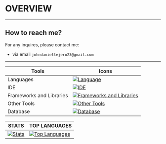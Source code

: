 # OVERVIEW
<hr>

## How to reach me?
For any inquires, please contact me: 
- via email `johndanieltejero23@gmail.com`
<hr>    

| Tools | Icons |
|----------|----------|
| Languages | [![Language](https://skillicons.dev/icons?i=html,css,java,kotlin,nodejs,js,ts,php,dart,cs,swift,py,md&theme=dark)]([https://skillicons.dev](https://github.com/JohnDanielTejero/JohnDanielTejero))  |
| IDE   |  [![IDE](https://skillicons.dev/icons?i=androidstudio,vscode,visualstudio&theme=dark)]([https://skillicons.dev](https://github.com/JohnDanielTejero/JohnDanielTejero)) |
| Frameworks and Libraries | [![Frameworks and Libraries](https://skillicons.dev/icons?i=angular,bootstrap,dotnet,express,flutter,laravel,nestjs,react,spring,tailwind&theme=dark)]([https://skillicons.dev](https://github.com/JohnDanielTejero/JohnDanielTejero)) |
| Other Tools | [![Other Tools](https://skillicons.dev/icons?i=aws,appwrite,anaconda,figma,github,git,docker,npm,gradle,maven,postman,vercel,vite&theme=dark)]([https://skillicons.dev](https://github.com/JohnDanielTejero/JohnDanielTejero))   |
| Database | [![Database](https://skillicons.dev/icons?i=firebase,mysql,postgres,sqlite,mongodb&theme=dark)]([https://skillicons.dev](https://github.com/JohnDanielTejero/JohnDanielTejero))   |
  
| **STATS** | **TOP LANGUAGES**  |
|-----|--------------|
|[![Stats](https://github-readme-stats.vercel.app/api?username=JohnDanielTejero&theme=nord)](https://github.com/JohnDanielTejero/JohnDanielTejero)|[![Top Languages](https://github-readme-stats.vercel.app/api/top-langs/?username=JohnDanielTejero&layout=compact&langs_count=5&theme=radical)](https://github.com/JohnDanielTejero/JohnDanielTejero)|


